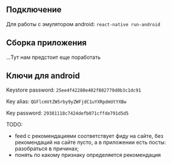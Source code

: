   ## Подключение
  
  Для работы с эмулятором android: `react-native run-android`
  
  ## Сборка приложения
  
  ...Тут нам предстоит еще поработать
  
  ## Ключи для android
  
  Keystore password: `25ee4f42280e402f802779d0b3c1dc91`
  
  Key alias:         `QGFlcmVtZW5rby9yZWFjdC1uYXRpdmUtYXBw`
  
  Key password:      `29381118c7424defb071cffde791d5d5`
  
  TODO:
  - feed с рекомендациями соответствует фиду на сайте, без рекомендаций на сайте пусто, а
  в приложении есть посты: разобраться в причинах;
  - понять по какому признаку определяется рекомендация